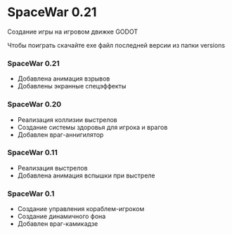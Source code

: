 # SpaceWar 0.21
Создание игры на игровом движке GODOT

Чтобы поиграть скачайте exe файл последней версии из папки versions

### SpaceWar 0.21
- Добавлена анимация взрывов
- Добавлены экранные спецэффекты

### SpaceWar 0.20
- Реализация коллизии выстрелов
- Создание системы здоровья для игрока и врагов
- Добавлен враг-аннигилятор

### SpaceWar 0.11
- Реализация выстрелов
- Добавлена анимация вспышки при выстреле

### SpaceWar 0.1
- Создание управления кораблем-игроком
- Создание динамичного фона
- Добавлен враг-камикадзе

  

